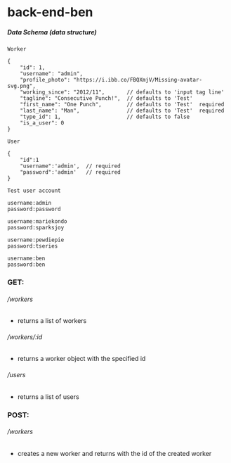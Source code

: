 # back-end-ben

##### Data Schema (data structure)

`Worker`

```
{
    "id": 1,
    "username": "admin",
    "profile_photo": "https://i.ibb.co/FBQXmjV/Missing-avatar-svg.png",
    "working_since": "2012/11",       // defaults to 'input tag line'
    "tagline": "Consecutive Punch!",  // defaults to 'Test'
    "first_name": "One Punch",        // defaults to 'Test'  required
    "last_name": "Man",               // defaults to 'Test'  required
    "type_id": 1,                     // defaults to false
    "is_a_user": 0
}
```

`User`

```
{
    "id":1
    "username":'admin',  // required
    "password":'admin'   // required
}
```

`Test user account`

```
username:admin
password:password

username:mariekondo
password:sparksjoy

username:pewdiepie
password:tseries

username:ben
password:ben
```

### GET:

###### /workers

- returns a list of workers

###### /workers/:id

- returns a worker object with the specified id

###### /users

- returns a list of users

### POST:

###### /workers

- creates a new worker and returns with the id of the created worker
